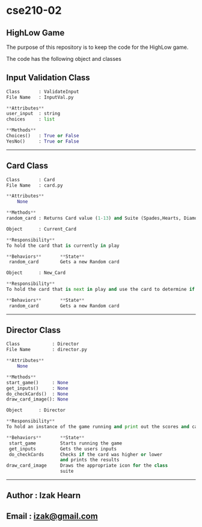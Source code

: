 # cse210-02

## HighLow Game

The purpose of this repository is to keep the code for the HighLow game.

The code has the following object and classes

## Input Validation Class

```python
Class       : ValidateInput
File Name   : InputVal.py

**Attributes**
user_input  : string
choices     : list

**Methods**
Choices()   : True or False
YesNo()     : True or False
```

-------

## Card Class

```python
Class       : Card
File Name   : card.py

**Attributes**
    None

**Methods**
random_card : Returns Card value (1-13) and Suite (Spades,Hearts, Diamonds or Clubs)
```

```python
Object      : Current_Card

**Responsibility**
To hold the card that is currently in play

**Behaviors**       **State**
 random_card        Gets a new Random card
```

```python
Object      : New_Card

**Responsibility**
To hold the card that is next in play and use the card to determine if the player was right in choosing High or Low

**Behaviors**       **State**
 random_card        Gets a new Random card
```

-------

## Director Class

```python
Class            : Director
File Name        : director.py

**Attributes**
    None

**Methods**
start_game()     : None 
get_inputs()     : None
do_checkCards()  : None
draw_card_image(): None
```

```python
Object      : Director

**Responsibility**
To hold an instance of the game running and print out the scores and card values it gets from the Card class

**Behaviors**       **State**
 start_game         Starts running the game
 get_inputs         Gets the users inputs
 do_checkCards      Checks if the card was higher or lower 
                    and prints the results
draw_card_image     Draws the appropriate icon for the class 
                    suite
```

-------

## Author : Izak Hearn

## Email : izak@gmail.com
